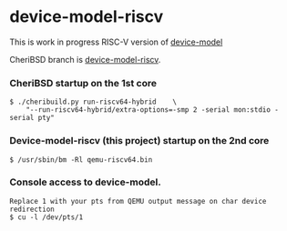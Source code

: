 # device-model-riscv

This is work in progress RISC-V version of [device-model](https://github.com/CTSRD-CHERI/device-model)

CheriBSD branch is [device-model-riscv](https://github.com/CTSRD-CHERI/cheribsd/tree/device-model-riscv).

### CheriBSD startup on the 1st core
	$ ./cheribuild.py run-riscv64-hybrid	\
		"--run-riscv64-hybrid/extra-options=-smp 2 -serial mon:stdio -serial pty"

### Device-model-riscv (this project) startup on the 2nd core
	$ /usr/sbin/bm -Rl qemu-riscv64.bin

### Console access to device-model.
    Replace 1 with your pts from QEMU output message on char device redirection
	$ cu -l /dev/pts/1
